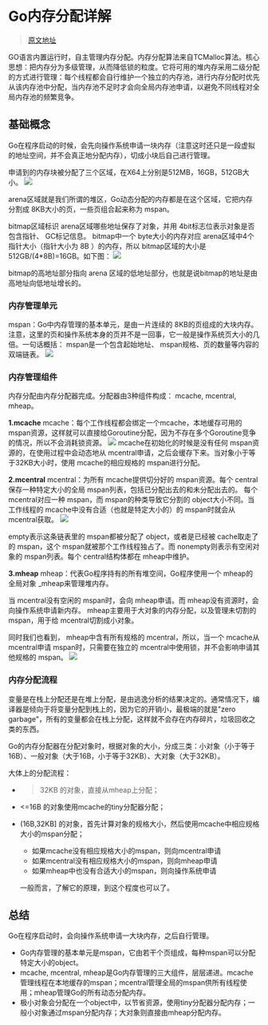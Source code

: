 # Go内存分配详解

> [原文地址](https://mp.weixin.qq.com/s/En1TXJOnAXcGTymZ53zjLg)

GO语言内置运行时，自主管理内存分配。内存分配算法来自TCMalloc算法。核心思想：把内存分为多级管理，从而降低锁的粒度。它将可用的堆内存采用二级分配的方式进行管理：每个线程都会自行维护一个独立的内存池，进行内存分配时优先从该内存池中分配，当内存池不足时才会向全局内存池申请，以避免不同线程对全局内存池的频繁竞争。

## 基础概念
Go在程序启动的时候，会先向操作系统申请一块内存（注意这时还只是一段虚拟的地址空间，并不会真正地分配内存），切成小块后自己进行管理。

申请到的内存块被分配了三个区域，在X64上分别是512MB，16GB，512GB大小。
![](https://ws4.sinaimg.cn/large/006tKfTcly1g15jvrewrkj313s090q5c.jpg)

arena区域就是我们所谓的堆区，Go动态分配的内存都是在这个区域，它把内存分割成 8KB大小的页，一些页组合起来称为 mspan。

bitmap区域标识 arena区域哪些地址保存了对象，并用 4bit标志位表示对象是否包含指针、 GC标记信息。 bitmap中一个 byte大小的内存对应 arena区域中4个指针大小（指针大小为 8B ）的内存，所以 bitmap区域的大小是 512GB/(4*8B)=16GB。如下图：
![](https://ws1.sinaimg.cn/large/006tKfTcly1g15jyylemqj314s0ikjy2.jpg)

bitmap的高地址部分指向 arena 区域的低地址部分，也就是说bitmap的地址是由高地址向低地址增长的。

### 内存管理单元
mspan：Go中内存管理的基本单元，是由一片连续的 8KB的页组成的大块内存。注意，这里的页和操作系统本身的页并不是一回事，它一般是操作系统页大小的几倍。一句话概括： mspan是一个包含起始地址、 mspan规格、页的数量等内容的双端链表。
![](https://ws4.sinaimg.cn/large/006tKfTcly1g15k72ff24j30lk0ckwhg.jpg)

### 内存管理组件
内存分配由内存分配器完成。分配器由3种组件构成： mcache, mcentral, mheap。

**1.mcache**
mcache：每个工作线程都会绑定一个mcache，本地缓存可用的 mspan资源，这样就可以直接给Goroutine分配，因为不存在多个Goroutine竞争的情况，所以不会消耗锁资源。
![](https://ws2.sinaimg.cn/large/006tKfTcly1g15kfifuuaj313i0io7bj.jpg)
mcache在初始化的时候是没有任何 mspan资源的，在使用过程中会动态地从 mcentral申请，之后会缓存下来。当对象小于等于32KB大小时，使用 mcache的相应规格的 mspan进行分配。

**2.mcentral**
mcentral：为所有 mcache提供切分好的 mspan资源。每个 central保存一种特定大小的全局 mspan列表，包括已分配出去的和未分配出去的。 每个 mcentral对应一种 mspan，而 mspan的种类导致它分割的 object大小不同。当工作线程的 mcache中没有合适（也就是特定大小的）的 mspan时就会从 mcentral获取。
![](https://ws3.sinaimg.cn/large/006tKfTcly1g15kiaobmuj314e0l6dne.jpg)

empty表示这条链表里的 mspan都被分配了 object，或者是已经被 cache取走了的 mspan，这个 mspan就被那个工作线程独占了。而 nonempty则表示有空闲对象的 mspan列表。每个 central结构体都在 mheap中维护。

**3.mheap**
mheap：代表Go程序持有的所有堆空间，Go程序使用一个 mheap的全局对象 _mheap来管理堆内存。

当 mcentral没有空闲的 mspan时，会向 mheap申请。而 mheap没有资源时，会向操作系统申请新内存。 mheap主要用于大对象的内存分配，以及管理未切割的 mspan，用于给 mcentral切割成小对象。

同时我们也看到， mheap中含有所有规格的 mcentral，所以，当一个 mcache从 mcentral申请 mspan时，只需要在独立的 mcentral中使用锁，并不会影响申请其他规格的 mspan。
![](https://ws3.sinaimg.cn/large/006tKfTcly1g15kiaobmuj314e0l6dne.jpg)

### 内存分配流程
变量是在栈上分配还是在堆上分配，是由逃逸分析的结果决定的。通常情况下，编译器是倾向于将变量分配到栈上的，因为它的开销小，最极端的就是"zero garbage"，所有的变量都会在栈上分配，这样就不会存在内存碎片，垃圾回收之类的东西。

Go的内存分配器在分配对象时，根据对象的大小，分成三类：小对象（小于等于16B）、一般对象（大于16B，小于等于32KB）、大对象（大于32KB）。

大体上的分配流程：

- >32KB 的对象，直接从mheap上分配；
- <=16B 的对象使用mcache的tiny分配器分配；
- (16B,32KB] 的对象，首先计算对象的规格大小，然后使用mcache中相应规格大小的mspan分配；
    - 如果mcache没有相应规格大小的mspan，则向mcentral申请
    - 如果mcentral没有相应规格大小的mspan，则向mheap申请
    - 如果mheap中也没有合适大小的mspan，则向操作系统申请

    一般而言，了解它的原理，到这个程度也可以了。

## 总结
Go在程序启动时，会向操作系统申请一大块内存，之后自行管理。

- Go内存管理的基本单元是mspan，它由若干个页组成，每种mspan可以分配特定大小的object。
- mcache, mcentral, mheap是Go内存管理的三大组件，层层递进。mcache管理线程在本地缓存的mspan；mcentral管理全局的mspan供所有线程使用；mheap管理Go的所有动态分配内存。
- 极小对象会分配在一个object中，以节省资源，使用tiny分配器分配内存；一般小对象通过mspan分配内存；大对象则直接由mheap分配内存。

